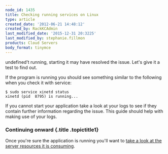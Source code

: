 ```yaml
---
node_id: 1435
title: Checking running services on Linux
type: article
created_date: '2012-06-21 14:48:12'
created_by: RackKCAdmin
last_modified_date: '2015-12-31 20:3225'
last_modified_by: stephanie.fillmon
products: Cloud Servers
body_format: tinymce
---
```


undefined&rsquo;t running, starting it may have resolved the issue.
Let's give it a test to find out.

If the program is running you should see something similar to the
following when you check it with service:

~~~~ {.pre .codeblock}
$ sudo service xinetd status
xinetd (pid  8795) is running...
~~~~

If you cannot start your application take a look at your logs to see if
they contain further information regarding the issue. This guide should
help with making use of your logs.

### Continuing onward {.title .topictitle1}

Once you're sure the application is running you'll want to [take a look
at the server resources it is
consuming](http://www.rackspace.com/knowledge_center/article/checking-system-load-on-linux).

